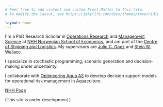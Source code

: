 ```yaml
---
# Feel free to add content and custom Front Matter to this file.
# To modify the layout, see https://jekyllrb.com/docs/themes/#overriding-theme-defaults

layout: home
---
```


I'm a PhD Research Scholar in [Operations Research](https://en.wikipedia.org/wiki/Operations_research) and [Management Science](https://en.wikipedia.org/wiki/Management_science) at [NHH Norwegian School of Economics](https://www.nhh.no/), and am part of the [Centre of Shipping and Logistics](https://www.nhh.no/en/research-centres/shipping-and-logistics/). My supervisors are [Julio C. Goez](https://www.nhh.no/en/employees/faculty/julio-cesar-goez/) and [Stein W. Wallace](https://www.nhh.no/en/employees/faculty/stein-w.-wallace/).

I specialize in stochastic programming, scenario generation and decision-making under uncertainty.

I collaborate with [Optimeering Aqua AS](https://optimeeringaqua.com/) to develop decision support models for operational risk management in Aquaculture.

[NHH Page](https://www.nhh.no/en/employees/faculty/benjamin-narum/)

(This site is under development.)